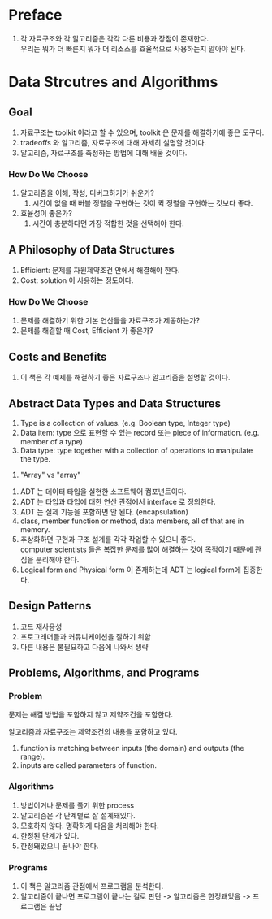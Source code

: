 # Preface

1. 각 자료구조와 각 알고리즘은 각각 다른 비용과 장점이 존재한다. \
우리는 뭐가 더 빠른지 뭐가 더 리소스를 효율적으로 사용하는지 알아야 된다.

# Data Strcutres and Algorithms

## Goal

1. 자료구조는 toolkit 이라고 할 수 있으며, toolkit 은 문제를 해결하기에 좋은 도구다.
2. tradeoffs 와 알고리즘, 자료구조에 대해 자세히 설명할 것이다.
3. 알고리즘, 자료구조를 측정하는 방법에 대해 배울 것이다.

### How Do We Choose

1. 알고리즘을 이해, 작성, 디버그하기가 쉬운가?
   1. 시간이 없을 때 버블 정렬을 구현하는 것이 퀵 정렬을 구현하는 것보다 좋다.
1. 효율성이 좋은가?
   1. 시간이 충분하다면 가장 적합한 것을 선택해야 한다.

## A Philosophy of Data Structures

1. Efficient: 문제를 자원제약조건 안에서 해결해야 한다.
2. Cost: solution 이 사용하는 정도이다.

### How Do We Choose

1. 문제를 해결하기 위한 기본 연산들을 자료구조가 제공하는가?
2. 문제를 해결할 때 Cost, Efficient 가 좋은가?

## Costs and Benefits

1. 이 책은 각 예제를 해결하기 좋은 자료구조나 알고리즘을 설명할 것이다.

## Abstract Data Types and Data Structures

1. Type is a collection of values. (e.g. Boolean type, Integer type)
2. Data item: type 으로 표현할 수 있는 record 또는 piece of information. (e.g. member of a type)
3. Data type: type together with a collection of operations to manipulate the type.

1) "Array" vs "array"

1. ADT 는 데이터 타입을 실현한 소프트웨어 컴포넌트이다.
2. ADT 는 타입과 타입에 대한 연산 관점에서 interface 로 정의한다.
3. ADT 는 실제 기능을 포함하면 안 된다. (encapsulation)
4. class, member function or method, data members, all of that are in memory.
5. 추상화하면 구현과 구조 설계를 각각 작업할 수 있으니 좋다. \
computer scientists 들은 복잡한 문제를 많이 해결하는 것이 목적이기 때문에 관심을 분리해야 한다.
6. Logical form and Physical form 이 존재하는데 ADT 는 logical form에 집중한다.

## Design Patterns

1. 코드 재사용성
2. 프로그래머들과 커뮤니케이션을 잘하기 위함
3. 다른 내용은 불필요하고 다음에 나와서 생략

## Problems, Algorithms, and Programs

### Problem

문제는 해결 방법을 포함하지 않고 제약조건을 포함한다.

알고리즘과 자료구조는 제약조건의 내용을 포함하고 있다.

1. function is matching between inputs (the domain) and outputs (the range).
2. inputs are called parameters of function.

### Algorithms

1. 방법이거나 문제를 풀기 위한 process
2. 알고리즘은 각 단계별로 잘 설계돼있다.
3. 모호하지 않다. 명확하게 다음을 처리해야 한다.
4. 한정된 단계가 있다.
5. 한정돼있으니 끝나야 한다.

### Programs

1. 이 책은 알고리즘 관점에서 프로그램을 분석한다.
2. 알고리즘이 끝나면 프로그램이 끝나는 걸로 판단 -> 알고리즘은 한정돼있음 -> 프로그램은 끝남
